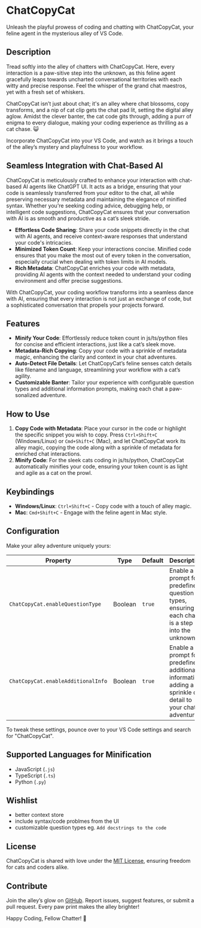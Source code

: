 # ChatCopyCat

Unleash the playful prowess of coding and chatting with ChatCopyCat, your feline agent in the mysterious alley of VS Code.

## Description

Tread softly into the alley of chatters with ChatCopyCat. Here, every interaction is a paw-sitive step into the unknown, as this feline agent gracefully leaps towards uncharted conversational territories with each witty and precise response. Feel the whisper of the grand chat maestros, yet with a fresh set of whiskers.

ChatCopyCat isn’t just about chat; it's an alley where chat blossoms, copy transforms, and a nip of cat clip gets the chat pad lit, setting the digital alley aglow. Amidst the clever banter, the cat code gits through, adding a purr of enigma to every dialogue, making your coding experience as thrilling as a cat chase. 😺

Incorporate ChatCopyCat into your VS Code, and watch as it brings a touch of the alley’s mystery and playfulness to your workflow.

## Seamless Integration with Chat-Based AI

ChatCopyCat is meticulously crafted to enhance your interaction with chat-based AI agents like ChatGPT UI. It acts as a bridge, ensuring that your code is seamlessly transferred from your editor to the chat, all while preserving necessary metadata and maintaining the elegance of minified syntax. Whether you're seeking coding advice, debugging help, or intelligent code suggestions, ChatCopyCat ensures that your conversation with AI is as smooth and productive as a cat’s sleek stride.

- **Effortless Code Sharing**: Share your code snippets directly in the chat with AI agents, and receive context-aware responses that understand your code's intricacies.
- **Minimized Token Count**: Keep your interactions concise. Minified code ensures that you make the most out of every token in the conversation, especially crucial when dealing with token limits in AI models.
- **Rich Metadata**: ChatCopyCat enriches your code with metadata, providing AI agents with the context needed to understand your coding environment and offer precise suggestions.

With ChatCopyCat, your coding workflow transforms into a seamless dance with AI, ensuring that every interaction is not just an exchange of code, but a sophisticated conversation that propels your projects forward.

## Features

- **Minify Your Code**: Effortlessly reduce token count in js/ts/python files for concise and efficient interactions, just like a cat’s sleek move.
- **Metadata-Rich Copying**: Copy your code with a sprinkle of metadata magic, enhancing the clarity and context in your chat adventures.
- **Auto-Detect File Details**: Let ChatCopyCat’s feline senses catch details like filename and language, streamlining your workflow with a cat’s agility.
- **Customizable Banter**: Tailor your experience with configurable question types and additional information prompts, making each chat a paw-sonalized adventure.

## How to Use

1. **Copy Code with Metadata**: Place your cursor in the code or highlight the specific snippet you wish to copy. Press `Ctrl+Shift+C` (Windows/Linux) or `Cmd+Shift+C` (Mac), and let ChatCopyCat work its alley magic, copying the code along with a sprinkle of metadata for enriched chat interactions.
2. **Minify Code**: For the sleek cats coding in js/ts/python, ChatCopyCat automatically minifies your code, ensuring your token count is as light and agile as a cat on the prowl.


## Keybindings

- **Windows/Linux**: `Ctrl+Shift+C` - Copy code with a touch of alley magic.
- **Mac**: `Cmd+Shift+C` - Engage with the feline agent in Mac style.

## Configuration

Make your alley adventure uniquely yours:

| Property                             | Type    | Default | Description                                              |
|--------------------------------------|---------|---------|----------------------------------------------------------|
| `ChatCopyCat.enableQuestionType`     | Boolean | `true`  | Enable a prompt for predefined question types, ensuring each chat is a step into the unknown. |
| `ChatCopyCat.enableAdditionalInfo`   | Boolean | `true`  | Enable a prompt for predefined additional information, adding a sprinkle of detail to your chat adventures. |

To tweak these settings, pounce over to your VS Code settings and search for "ChatCopyCat".

## Supported Languages for Minification

- JavaScript (`.js`)
- TypeScript (`.ts`)
- Python (`.py`)

## Wishlist

- better context store
- include syntax/code problmes from the UI
- customizable question types eg. `Add docstrings to the code`

## License

ChatCopyCat is shared with love under the [MIT License](LICENSE.md), ensuring freedom for cats and coders alike.

## Contribute

Join the alley’s glow on [GitHub](https://github.com/jstenmark/ChatCopyCat). Report issues, suggest features, or submit a pull request. Every paw print makes the alley brighter!

Happy Coding, Fellow Chatter! 🐾